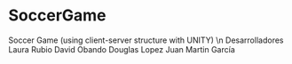 # SoccerGame
Soccer Game (using client-server structure with UNITY)
\n
Desarrolladores
Laura Rubio
David Obando
Douglas Lopez
Juan Martin García
